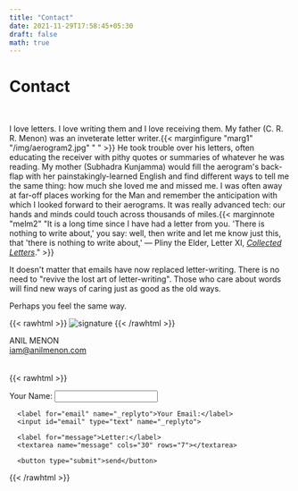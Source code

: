 ```yaml
---
title: "Contact"
date: 2021-11-29T17:58:45+05:30
draft: false
math: true
---
```


<h1 class="content-listing-header sans">Contact</h1>

$$~$$

I love letters. I love writing them and I love receiving them. My father (C. R. R. Menon) was an inveterate letter writer.{{< marginfigure "marg1" "/img/aerogram2.jpg" " " >}} He took trouble over his letters, often educating the receiver with pithy quotes or summaries of whatever he was reading. My mother (Subhadra Kunjamma) would fill the aerogram's back-flap with her painstakingly-learned English and find different ways to tell me the same thing: how much she loved me and missed me. I was often away at far-off places working for the Man and remember the anticipation with which I looked forward to their aerograms. It was really advanced tech: our hands and minds could touch across thousands of miles.{{< marginnote "melm2" "It is a long time since I have had a letter from you. 'There is nothing to write about,' you say: well, then write and let me know just this, that 'there is nothing to write about,'&nbsp;&mdash; Pliny the Elder, Letter XI, [_Collected Letters_](https://archive.org/details/in.gov.ignca.754)." >}} 

It doesn't matter that emails have now replaced letter-writing. There is no need to "revive the lost art of letter-writing". Those who care about words will find new ways of caring just as good as the old ways.

Perhaps you feel the same way.  

{{< rawhtml >}}
<img src="/img/Signature-nobg.png" alt="signature" title="My signature" style="max-width:35%;height:auto; border:0px" />
{{< /rawhtml >}}

ANIL MENON<br>
iam@anilmenon.com
$$~$$
{{< rawhtml >}}
<form class="letter-form" action="https://formspree.io/f/xpzkvdrr" method="POST">
      <label for="personName" class="person-name">Your Name:</label>
      <input id="personName" type="text">

      <label for="email" name="_replyto">Your Email:</label>
      <input id="email" type="text" name="_replyto">

      <label for="message">Letter:</label>
      <textarea name="message" cols="30" rows="7"></textarea>

      <button type="submit">send</button>
</form>
{{< /rawhtml >}}

